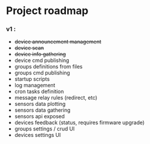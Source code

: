 # Project roadmap

### v1 :

- ~~device announcement management~~
- ~~device scan~~
- ~~device info gathering~~
- device cmd publishing
- groups definitions from files
- groups cmd publishing
- startup scripts
- log management
- cron tasks definition
- message relay rules (redirect, etc)
- sensors data plotting
- sensors data gathering
- sensors api exposed
- devices feedback (status, requires firmware upgrade)
- groups settings / crud UI
- devices settings UI
